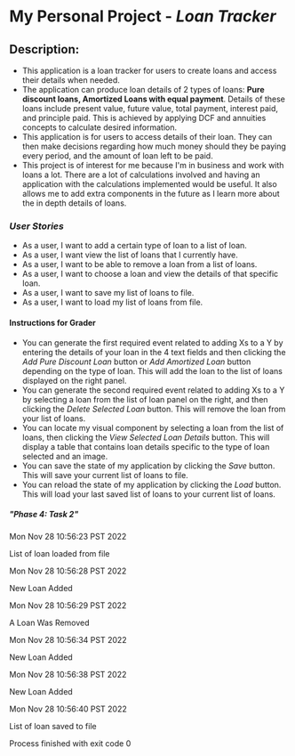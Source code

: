 # My Personal Project - *Loan Tracker*

## Description:
- This application is a loan tracker for users to create loans and access their details when needed.
- The application can produce loan details of 2 types of loans: 
  **Pure discount loans, Amortized Loans with equal payment**. 
  Details of these loans include present value, future value, total payment, interest paid, and principle paid. 
This is achieved by applying DCF and annuities concepts to calculate desired information.
- This application is for users to access details of their loan. They can then 
  make decisions regarding how much money should they be paying every period, and the amount of loan left to be paid.
- This project is of interest for me because I'm in business and work with loans a lot.
  There are a lot of calculations involved and having an application with the calculations implemented would be useful.
  It also allows me to add extra components in the future as I learn more about the in depth details of loans.

### *User Stories*
- As a user, I want to add a certain type of loan to a list of loan.
- As a user, I want view the list of loans that I currently have.
- As a user, I want to be able to remove a loan from a list of loans.
- As a user, I want to choose a loan and view the details of that specific loan. 
- As a user, I want to save my list of loans to file.
- As a user, I want to load my list of loans from file.

#### Instructions for Grader
- You can generate the first required event related to adding Xs to a Y by entering the details of your loan
in the 4 text fields and then clicking the *Add Pure Discount Loan* button or *Add Amortized Loan* button
depending on the type of loan. This will add the loan to the list of loans displayed on the right panel.
- You can generate the second required event related to adding Xs to a Y by selecting a loan from the 
list of loan panel on the right, and then clicking the *Delete Selected Loan* button. This will remove 
the loan from your list of loans.
- You can locate my visual component by selecting a loan from the list of loans, then clicking the
*View Selected Loan Details* button. This will display a table that contains loan details specific 
to the type of loan selected and an image. 
- You can save the state of my application by clicking the *Save* button. This will save your current
list of loans to file.
- You can reload the state of my application by clicking the *Load* button. This will load your last 
saved list of loans to your current list of loans.
 
##### "Phase 4: Task 2"
Mon Nov 28 10:56:23 PST 2022

List of loan loaded from file

Mon Nov 28 10:56:28 PST 2022

New Loan Added

Mon Nov 28 10:56:29 PST 2022

A Loan Was Removed

Mon Nov 28 10:56:34 PST 2022

New Loan Added

Mon Nov 28 10:56:38 PST 2022

New Loan Added

Mon Nov 28 10:56:40 PST 2022

List of loan saved to file

Process finished with exit code 0
    
  